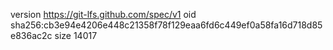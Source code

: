 version https://git-lfs.github.com/spec/v1
oid sha256:cb3e94e4206e448c21358f78f129eaa6fd6c449ef0a58fa16d718d85e836ac2c
size 14017
